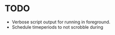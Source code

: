 # TODO

* Verbose script output for running in foreground.
* Schedule timeperiods to not scrobble during
